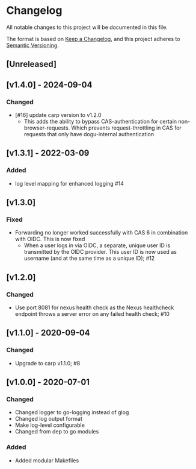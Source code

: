 # Changelog
All notable changes to this project will be documented in this file.

The format is based on [Keep a Changelog](https://keepachangelog.com/en/1.0.0/),
and this project adheres to [Semantic Versioning](https://semver.org/spec/v2.0.0.html).

## [Unreleased]

## [v1.4.0] - 2024-09-04
### Changed
- [#16] update carp version to v1.2.0
  - This adds the ability to bypass CAS-authentication for certain non-browser-requests. Which prevents request-throttling in CAS for requests that only have dogu-internal authentication

## [v1.3.1] - 2022-03-09
### Added
- log level mapping for enhanced logging #14  

## [v1.3.0]
### Fixed
- Forwarding no longer worked successfully with CAS 6 in combination with OIDC. This is now fixed
  - When a user logs in via OIDC, a separate, unique user ID is transmitted by the OIDC provider. 
    This user ID is now used as username (and at the same time as a unique ID); #12 

## [v1.2.0]
### Changed
- Use port 8081 for nexus health check as the Nexus healthcheck endpoint throws a server error on any failed health check; #10

## [v1.1.0] - 2020-09-04
### Changed
- Upgrade to carp v1.1.0; #8

## [v1.0.0] - 2020-07-01
### Changed
- Changed logger to go-logging instead of glog
- Changed log output format
- Make log-level configurable
- Changed from dep to go modules
### Added
- Added modular Makefiles
